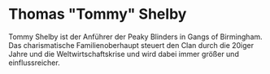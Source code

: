 # Thomas "Tommy" Shelby

Tommy Shelby ist der Anführer der Peaky Blinders in Gangs of Birmingham. Das charismatische Familienoberhaupt steuert den Clan durch die 20iger Jahre und die Weltwirtschaftskrise und wird dabei immer größer und einflussreicher.
